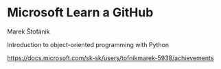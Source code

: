 # Microsoft Learn a GitHub

Marek Štofánik

Introduction to object-oriented programming with Python

https://docs.microsoft.com/sk-sk/users/tofnikmarek-5938/achievements
